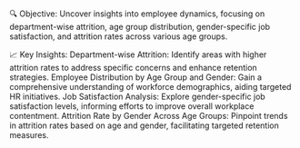 🔍 Objective: Uncover insights into employee dynamics, focusing on department-wise attrition, age group distribution, gender-specific job satisfaction, and attrition rates across various age groups.

📈 Key Insights:
Department-wise Attrition: Identify areas with higher attrition rates to address specific concerns and enhance retention strategies.
Employee Distribution by Age Group and Gender: Gain a comprehensive understanding of workforce demographics, aiding targeted HR initiatives.
Job Satisfaction Analysis: Explore gender-specific job satisfaction levels, informing efforts to improve overall workplace contentment.
Attrition Rate by Gender Across Age Groups: Pinpoint trends in attrition rates based on age and gender, facilitating targeted retention measures.
